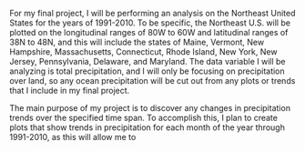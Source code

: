 For my final project, I will be performing an analysis on the Northeast United States for the years of 1991-2010. To be specific, the Northeast U.S. will be plotted on the longitudinal ranges of 80W to 60W and latitudinal ranges of 38N to 48N, and this will include the states of Maine, Vermont, New Hampshire, Massachusetts, Connecticut, Rhode Island, New York, New Jersey, Pennsylvania, Delaware, and Maryland. The data variable I will be analyzing is total precipitation, and I will only be focusing on precipitation over land, so any ocean precipitation will be cut out from any plots or trends that I include in my final project.

The main purpose of my project is to discover any changes in precipitation trends over the specified time span. To accomplish this, I plan to create plots that show trends in precipitation for each month of the year through 1991-2010, as this will allow me to 

